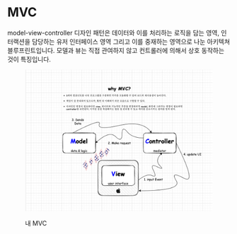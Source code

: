 # MVC

model-view-controller 디자인 패턴은 데이터와 이를 처리하는 로직을 담는 영역, 인터랙션을 담당하는 유저 인터페이스 영역 그리고 이를 중재하는 영역으로 나눈 아키텍쳐 블루프린트입니다. 모델과 뷰는 직접 관여하지 않고 컨트롤러에 의해서 상호 동작하는 것이 특징입니다.



<figure><img src="../../.gitbook/assets/mvc.png" alt=""><figcaption><p>내 MVC</p></figcaption></figure>

